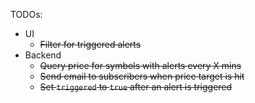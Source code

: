 TODOs:
 - UI
    - ~~Filter for triggered alerts~~
 - Backend
    - ~~Query price for symbols with alerts every X mins~~
    - ~~Send email to subscribers when price target is hit~~
    - ~~Set `triggered` to `true` after an alert is triggered~~